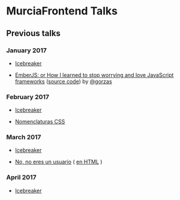 # MurciaFrontend Talks

## Previous talks

### January 2017

- [Icebreaker](http://slides.com/murciafrontendmurciafrontend/deck)

- [EmberJS: or How I learned to stop worrying and love JavaScript frameworks](https://docs.google.com/presentation/d/1KihLzGkToTjiYidVVZv-IygiKeczJ6f0elgi2ZsvsGs) ([source code](https://github.com/Gorzas/ember-example)) by [@gorzas](https://twitter.com/gorzas)

### February 2017

- [Icebreaker](http://slides.com/murciafrontendmurciafrontend/deck-3)

- [Nomenclaturas CSS](https://drive.google.com/open?id=0B0FWfNNansXfdmdCVVhzY2FvYkE)

### March 2017

- [Icebreaker](http://slides.com/murciafrontendmurciafrontend/murcia-frontend-intro-0669e372-93af-491f-b612-19a760d39895)

- [No, no eres un usuario](./meetup-29-03-2017/no-no-eres-un-usuario/noeresunusuario.md) ( [en HTML](./meetup-29-03-2017/no-no-eres-un-usuario/noeresunusuario.html) )

### April 2017

- [Icebreaker](http://slides.com/murciafrontendmurciafrontend/murcia-frontend-intro-4/fullscreen)